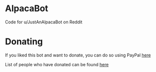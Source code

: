 # AlpacaBot
Code for u/JustAnAlpacaBot on Reddit

# Donating
If you liked this bot and want to donate, you can do so using PayPal [here](https://www.paypal.me/csoham358)

List of people who have donated can be found [here](donations.md)
